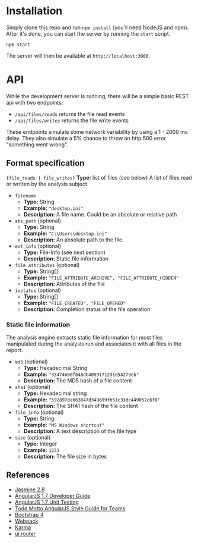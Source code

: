 
# Installation

Simply clone this repo and run `npm install` (you'll need NodeJS and npm). After
it's done, you can start the server by running the `start` script.

```
npm start
```

The server will then be available at `http://localhost:3000`.

# API

While the development server is running, there will be a simple basic REST api
with two endpoints:

* `/api/files/reads` returns the file read events
* `/api/files/writes` returns the file write events

These endpoints simulate some network variability by using a 1 - 2000 ms delay.
They also simulate a 5% chance to throw an http 500 error "something went wrong".

## Format specification

`{file_reads | file_writes}`
**Type:** list of files (see below)
A list of files read or written by the analysis subject

- `filename`
  - **Type:** String
  - **Example:** `"desktop.ini"`
  - **Description:** A file name. Could be an absolute or relative path
- `abs_path` (optional)
  - **Type:** String
  - **Example:** `"C:\Users\desktop.ini"`
  - **Description:** An absolute path to the file
- `ext_info` (optional)
  - **Type:** File-Info (see next section)
  - **Description:** Static file information
- `file_attributes` (optional)
  - **Type:** String[]
  - **Example:** `"FILE_ATTRIBUTE_ARCHIVE", "FILE_ATTRIBUTE_HIDDEN"`
  - **Description:** Attributes of the file
- `iostatus` (optional)
  - **Type:** String[]
  - **Example:** `"FILE_CREATED", "FILE_OPENED"`
  - **Description:** Completion status of the file operation

### Static file information

The analysis engine extracts static file information for most files manipulated
during the analysis run and associates it with all files in the report.

- `md5` (optional)
  - **Type:** Hexadecimal String
  - **Example:** `"33474600f048db4059171231d54279eb"`
  - **Description:** The MD5 hash of a file content
- `sha1` (optional)
  - **Type:** Hexadecimal string
  - **Example:** `"592897dab63847d349699fb51c33dc449052c6f8"`
  - **Description:** The SHA1 hash of the file content
- `file_info` (optional)
  - **Type:** String
  - **Example:** `"MS Windows shortcut"`
  - **Description:** A text description of the file type
- `size` (optional)
  - **Type:** Integer
  - **Example:** `1233`
  - **Description:** The file size in bytes

## References

* [Jasmine 2.8](https://jasmine.github.io/2.8/introduction)
* [AngularJS 1.7 Developer Guide](https://docs.angularjs.org/guide)
* [AngularJS 1.7 Unit Testing](https://docs.angularjs.org/guide/unit-testing)
* [Todd Motto AngularJS Style Guide for Teams](https://github.com/toddmotto/angularjs-styleguide)
* [Bootstrap 4](http://getbootstrap.com/)
* [Webpack](https://webpack.js.org/concepts/)
* [Karma](https://karma-runner.github.io/0.8/index.html)
* [ui.router](https://ui-router.github.io/ng1/docs/latest/)
